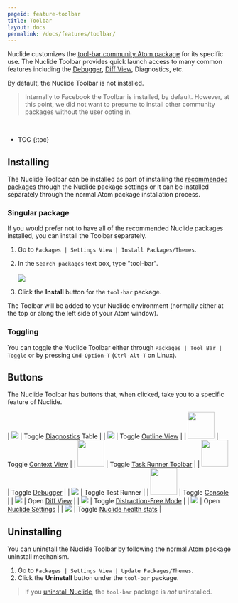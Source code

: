 ```yaml
---
pageid: feature-toolbar
title: Toolbar
layout: docs
permalink: /docs/features/toolbar/
---
```


Nuclide customizes the [tool-bar community Atom package](https://atom.io/packages/tool-bar) for its
specific use. The Nuclide Toolbar provides quick launch access to many common features including
the [Debugger](), [Diff View](), Diagnostics, etc.

By default, the Nuclide Toolbar is not installed.

> Internally to Facebook the Toolbar is installed, by default. However, at this point, we did not
> want to presume to install other community packages without the user opting in.

<br />

* TOC
{:toc}

## Installing

The Nuclide Toolbar can be installed as part of installing the
[recommended packages](/docs/editor/setup/#post-installation__recommended-packages) through the
Nuclide package settings or it can be installed separately through the normal Atom package
installation process.

### Singular package

If you would prefer not to have all of the recommended Nuclide packages installed, you can install
the Toolbar separately.

1. Go to `Packages | Settings View | Install Packages/Themes`.
2. In the `Search packages` text box, type "tool-bar".<br /><br />
![](/static/images/docs/feature-toolbar-find-package.png)

3. Click the **Install** button for the `tool-bar` package.

The Toolbar will be added to your Nuclide environment (normally either at the top or along the left side of your Atom window).

### Toggling

You can toggle the Nuclide Toolbar either through `Packages | Tool Bar | Toggle` or by pressing `Cmd-Option-T`
(`Ctrl-Alt-T` on Linux).

## Buttons

The Nuclide Toolbar has buttons that, when clicked, take you to a specific feature of Nuclide.

| ![](/static/images/docs/feature-toolbar-button-diagnostics.png) | Toggle [Diagnostics](/docs/editor/basics/#status-bar__code-diagnostics) Table |
| ![](/static/images/docs/feature-toolbar-button-outline-view.png) | Toggle [Outline View](/docs/features/outline-view/) |
| <img src="/static/images/docs/feature-toolbar-button-context-view.png" style="width: 60px"/> | Toggle [Context View](/docs/features/context-view) |
| <img src="/static/images/docs/feature-toolbar-button-task-runner.png" style="width: 60px;"/> | Toggle [Task Runner Toolbar](/docs/features/task-runner) |
| <img src="/static/images/docs/feature-toolbar-button-debugger.png" style="width: 60px"/> | Toggle [Debugger](/docs/features/debugger/) |
| ![](/static/images/docs/feature-toolbar-button-test-runner.png) | Toggle Test Runner |
| <img src="/static/images/docs/feature-toolbar-button-console.png" style="width: 60px;"/> | Toggle [Console](/docs/features/debugger/#basics__evaluation) |
| ![](/static/images/docs/feature-toolbar-button-diff-view.png) | Open [Diff View](/docs/features/hg/#diff-view) |
| ![](/static/images/docs/feature-toolbar-button-distraction-free-mode.png) | Toggle [Distraction-Free Mode](/docs/editor/basics/#distraction-free-mode) |
| ![](/static/images/docs/feature-toolbar-button-nuclide-settings.png) | Open [Nuclide Settings](/docs/editor/basics/#preferences-pane) |
| ![](/static/images/docs/feature-toolbar-button-nuclide-health.png) | Toggle [Nuclide health stats](/docs/features/health-statistics/) |


## Uninstalling

You can uninstall the Nuclide Toolbar by following the normal Atom package uninstall mechanism.

1. Go to `Packages | Settings View | Update Packages/Themes`.
2. Click the **Uninstall** button under the `tool-bar` package.

> If you [uninstall Nuclide](/docs/editor/uninstall/), the `tool-bar` package is *not* uninstalled.

